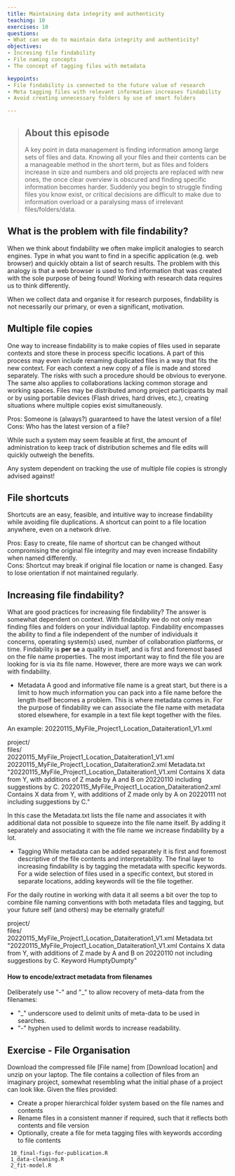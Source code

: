 ```yaml
---
title: Maintaining data integrity and authenticity
teaching: 10
exercises: 10
questions:
- What can we do to maintain data integrity and authenticity?
objectives:
- Incresing file findability
- File naming concepts
- The concept of tagging files with metadata 

keypoints:
- File findability is connected to the future value of research
- Meta tagging files with relevant information increases findability
- Avoid creating unnecessary folders by use of smart folders 

---
```


> ## About this episode 
>A key point in data management is finding information among large sets of files and data. Knowing all your files and their contents can be a manageable method in the short term, but as files and folders increase in size and numbers and old projects are replaced with new ones, the once clear overview is obscured and finding specific information becomes harder. Suddenly you begin to struggle finding files you know exist, or critical decisions are difficult to make due to information overload or a paralysing mass of irrelevant files/folders/data.

## What is the problem with file findability?
When we think about findability we often make implicit analogies to search engines. Type in what you want to find in a specific application (e.g. web browser) and quickly obtain a list of search results. The problem with this analogy is that a web browser is used to find information that was created with the sole purpose of being found! Working with research data requires us to think differently.

When we collect data and organise it for research purposes, findability is not necessarily our primary, or even a significant, motivation. 
 
## Multiple file copies
One way to increase findability is to make copies of files used in separate contexts and store these in process specific locations. A part of this process may even include renaming duplicated files in a way that fits the new context. For each context a new copy of a file is made and stored separately. The risks with such a procedure should be obvious to everyone. The same also applies to collaborations lacking common storage and working spaces. Files may be distributed among project participants by mail or by using portable devices (Flash drives, hard drives, etc.), creating situations where multiple copies exist simultaneously.

Pros: Someone is (always?) guaranteed to have the latest version of a file!
Cons: Who has the latest version of a file?

While such a system may seem feasible at first, the amount of administration to keep track of distribution schemes and file edits will quickly outweigh the benefits.

Any system dependent on tracking the use of multiple file copies is strongly advised against! 

## File shortcuts
Shortcuts are an easy, feasible, and intuitive way to increase findability while avoiding file duplications. A shortcut can point to a file location anywhere, even on a network drive.

Pros: Easy to create, file name of shortcut can be changed without compromising the original file integrity and may even increase findability when named differently.  
Cons: Shortcut may break if original file location or name is changed. Easy to lose orientation if not maintained regularly. 

## Increasing file findability?
What are good practices for increasing file findability? The answer is somewhat dependent on context. With findability we do not only mean finding files and folders on your individual laptop. Findability encompasses the ability to find a file independent of the number of individuals it concerns, operating system(s) used, number of collaboration platforms, or time. Findability is **per se** a quality in itself, and is first and foremost based on the file name properties. The most important way to find the file you are looking for is via its file name. However, there are more ways we can work with findability.

- Metadata
A good and informative file name is a great start, but there is a limit to how much information you can pack into a file name before the length itself becomes a problem. This is where metadata comes in. For the purpose of findability we can associate the file name with metadata stored elsewhere, for example in a text file kept together with the files.

An example:
20220115_MyFile_Project1_Location_Dataiteration1_V1.xml

project/  
  files/                   
    20220115_MyFile_Project1_Location_Dataiteration1_V1.xml
    20220115_MyFile_Project1_Location_Dataiteration2.xml
    Metadata.txt
      "20220115_MyFile_Project1_Location_Dataiteration1_V1.xml 
      Contains X data from Y, with additions of Z made by A and B on 20220110 including suggestions by C.
      20220115_MyFile_Project1_Location_Dataiteration2.xml
      Contains X data from Y, with additions of Z made only by A on 20220111 not including suggestions by C."

In this case the Metadata.txt lists the file name and associates it with additional data not possible to squeeze into the file name itself. By adding it separately and associating it with the file name we increase findability by a lot.

- Tagging
While metadata can be added separately it is first and foremost descriptive of the file contents and interpretability. The final layer to increasing findability is by tagging the metadata with specific keywords. For a wide selection of files used in a specific context, but stored in separate locations, adding keywords will tie the file together.

For the daily routine in working with data it all seems a bit over the top to combine file naming conventions with both metadata files and tagging, but your future self (and others) may be eternally grateful!

project/  
  files/                   
    20220115_MyFile_Project1_Location_Dataiteration1_V1.xml
    Metadata.txt
      "20220115_MyFile_Project1_Location_Dataiteration1_V1.xml Contains X data from Y, with additions of Z made by A and B on 20220110 not including suggestions by C.
      Keyword HumptyDumpty"


#### How to encode/extract metadata from filenames

Deliberately use "-" and "_" to allow recovery of meta-data from the filenames:

- "_" underscore used to delimit units of meta-data to be used in searches.
- "-" hyphen used to delimit words to increase readability.

## Exercise - File Organisation

Download the compressed file [File name] from [Download location] and unzip on your laptop. The file contains a collection of files from an imaginary project, somewhat resembling what the initial phase of a project can look like. Given the files provided:

- Create a proper hierarchical folder system based on the file names and contents
- Rename files in a consistent manner if required, such that it reflects both contents and file version  
- Optionally, create a file for meta tagging files with keywords according to file contents


<!--- Skriv om delmomentet utifrån begränsningar i hierakiskt filsystem --->

```
 10_final-figs-for-publication.R
 1_data-cleaning.R
 2_fit-model.R
```